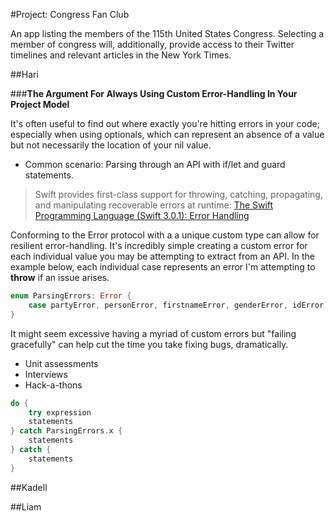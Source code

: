 #Project: Congress Fan Club

An app listing the members of the 115th United States Congress. 
Selecting a member of congress will, additionally, provide access to their Twitter timelines and relevant articles in the New York Times.

##Hari

###**The Argument For Always Using Custom Error-Handling In Your Project Model**

It's often useful to find out where exactly you're hitting errors in your code; especially when using optionals, which can represent an absence of a value but not necessarily the location of your nil value. 
+ Common scenario: Parsing through an API with if/let and guard statements.

> Swift provides first-class support for throwing, catching, propagating, and manipulating recoverable errors at runtime:
[The Swift Programming Language (Swift 3.0.1): Error Handling](https://developer.apple.com/library/content/documentation/Swift/Conceptual/Swift_Programming_Language/ErrorHandling.html)

Conforming to the Error protocol with a a unique custom type can allow for resilient error-handling. It's incredibly simple creating a custom error for each individual value you may be attempting to extract from an API. In the example below, each individual case represents an error I'm attempting to **throw** if an issue arises.

```swift
enum ParsingErrors: Error {
    case partyError, personError, firstnameError, genderError, idError, lastnameError, nameError, stateError, roleTypeError, twitterIDError
}
```

It might seem excessive having a myriad of custom errors but "failing gracefully" can help cut the time you take fixing bugs, dramatically. 
+ Unit assessments
+ Interviews
+ Hack-a-thons

```swift
do {
    try expression
    statements
} catch ParsingErrors.x {
    statements
} catch {
    statements
}
```








##Kadell

##Liam

